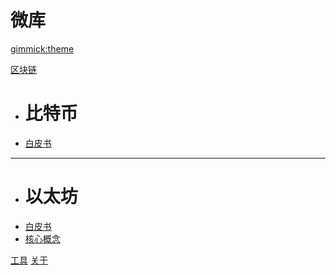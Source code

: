 <!--
  -- Name of your wiki
  -- Do NOT remove the leading `#` character.
  -->

# 微库


<!--
  -- Default theme
  -- (Read: http://dynalon.github.io/mdwiki/#!customizing.md#Theme_chooser)
  -->

[gimmick:theme](readable)


<!--
  -- Navigation
  -- (Read: http://dynalon.github.io/mdwiki/#!quickstart.md#Adding_a_navigation)
  -->

[区块链]()

  * # 比特币
  * [白皮书](pages/bitcoin-whitepaper.md)
  - - - -
  * # 以太坊
  * [白皮书](pages/ethereum-whitepaper.md)
  * [核心概念](pages/ethereum-core.md)

[工具](pages/tools.md)
[关于](pages/about.md)

<!-- A more complex navigation example: ----------------------------------------

[Menu Item 1]()

  * # SubMenu Heading 1
  * [SubMenu Item 1](pages/subitem1.md)
  * [SubMenu Item 2](pages/subitem2.md)
  - - - -
  * # SubMenu Heading 2
  * [SubMenu Item 3](pages/subitem3.md)
  - - - -
  * # SubMenu Heading 3
  * [SubMenu Item 3](pages/subitem3.md)

[Menu Item 2](pages/item2.md)

[Menu Item 3](pages/item3.md)

---------------------------------------------------------------------------- -->

<!--
  -- Change the Language
  -- Could be useful when there's more than one language wiki.
  -->

<!--
[Change the Language]()

  * [English (United States)](/en_US/)
  * [English (United Kingdom)](/en_GB/)
  * [Italian](/it/)
-->

<!--
  -- Let the user choose a theme
  -- (Read: http://dynalon.github.io/mdwiki/#!quickstart.md#Adding_a_navigation)
  -->

<!--
[gimmick:themechooser](Choose theme)
-->
